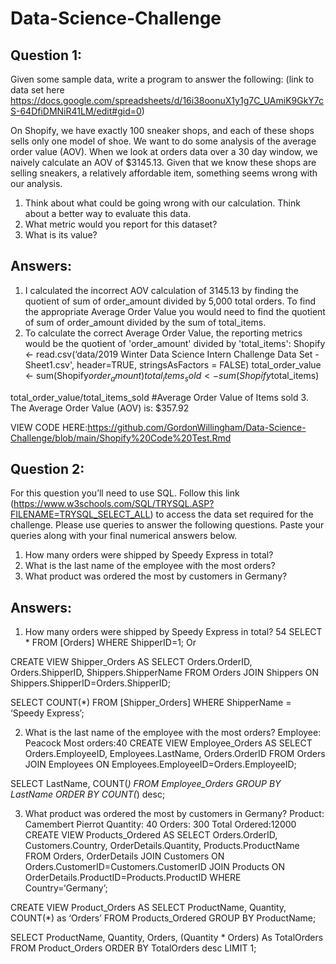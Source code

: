 # Data-Science-Challenge

## Question 1:

 Given some sample data, write a program to answer the following: (link to data set here https://docs.google.com/spreadsheets/d/16i38oonuX1y1g7C_UAmiK9GkY7cS-64DfiDMNiR41LM/edit#gid=0)
 
 On Shopify, we have exactly 100 sneaker shops, and each of these shops sells only one model of shoe. We want to do some analysis of the average order value (AOV). When we look at orders data over a 30 day window, we naively calculate an AOV of $3145.13. Given that we know these shops are selling sneakers, a relatively affordable item, something seems wrong with our analysis. 

1. Think about what could be going wrong with our calculation. Think about a better way to evaluate this data.
2. What metric would you report for this dataset?
3. What is its value?

## Answers: 

1. I calculated the incorrect AOV calculation of 3145.13 by finding the quotient of sum of order_amount divided by 5,000 total orders. To find the appropriate Average Order Value you would need to find the quotient of sum of order_amount divided by the sum of total_items. 
2. To calculate the correct Average Order Value, the reporting metrics would be the quotient of 'order_amount' divided by 'total_items':
Shopify <- read.csv(‘data/2019 Winter Data Science Intern Challenge Data Set - Sheet1.csv', header=TRUE, stringsAsFactors = FALSE)
total_order_value <- sum(Shopify$order_amount)
total_items_sold<- sum(Shopify$total_items)

total_order_value/total_items_sold  #Average Order Value of Items sold 
3. The Average Order Value (AOV) is: $357.92

VIEW CODE HERE:https://github.com/GordonWillingham/Data-Science-Challenge/blob/main/Shopify%20Code%20Test.Rmd
## Question 2: 

For this question you’ll need to use SQL. Follow this link (https://www.w3schools.com/SQL/TRYSQL.ASP?FILENAME=TRYSQL_SELECT_ALL) to access the data set required for the challenge. Please use queries to answer the following questions. Paste your queries along with your final numerical answers below.

1. How many orders were shipped by Speedy Express in total?
2. What is the last name of the employee with the most orders?
3. What product was ordered the most by customers in Germany?

## Answers:

1. How many orders were shipped by Speedy Express in total? 54
SELECT * FROM [Orders] WHERE ShipperID=1;
Or

CREATE VIEW Shipper_Orders AS
SELECT Orders.OrderID, Orders.ShipperID, Shippers.ShipperName
FROM Orders
JOIN Shippers
ON Shippers.ShipperID=Orders.ShipperID;

SELECT COUNT(*) FROM [Shipper_Orders]
WHERE ShipperName = ‘Speedy Express’;

2. What is the last name of the employee with the most orders?
   Employee: Peacock
   Most orders:40
   CREATE VIEW Employee_Orders AS
SELECT Orders.EmployeeID, Employees.LastName, Orders.OrderID
FROM Orders
JOIN Employees
ON Employees.EmployeeID=Orders.EmployeeID;

SELECT LastName, COUNT(*)
FROM Employee_Orders
GROUP BY LastName
ORDER BY COUNT(*) desc;

3. What product was ordered the most by customers in Germany?
   Product: Camembert Pierrot
   Quantity: 40
   Orders: 300
   Total Ordered:12000
CREATE VIEW Products_Ordered AS
SELECT Orders.OrderID, Customers.Country, OrderDetails.Quantity, Products.ProductName
FROM Orders, OrderDetails
JOIN Customers ON Orders.CustomerID=Customers.CustomerID
JOIN Products ON OrderDetails.ProductID=Products.ProductID
WHERE Country=‘Germany’;

CREATE VIEW Product_Orders AS
SELECT ProductName, Quantity, COUNT(*) as ‘Orders’
FROM Products_Ordered
GROUP BY ProductName;

SELECT ProductName, Quantity, Orders, (Quantity * Orders) As TotalOrders
FROM Product_Orders
ORDER BY TotalOrders desc
LIMIT 1;


